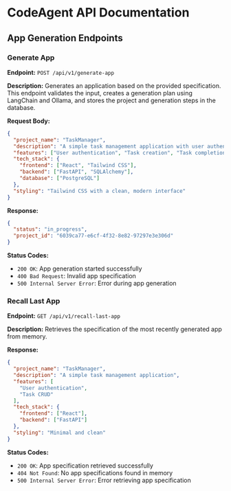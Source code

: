 # CodeAgent API Documentation

## App Generation Endpoints

### Generate App

**Endpoint:** `POST /api/v1/generate-app`

**Description:** Generates an application based on the provided specification. This endpoint validates the input, creates a generation plan using LangChain and Ollama, and stores the project and generation steps in the database.

**Request Body:**
```json
{
  "project_name": "TaskManager",
  "description": "A simple task management application with user authentication",
  "features": ["User authentication", "Task creation", "Task completion"],
  "tech_stack": {
    "frontend": ["React", "Tailwind CSS"],
    "backend": ["FastAPI", "SQLAlchemy"],
    "database": ["PostgreSQL"]
  },
  "styling": "Tailwind CSS with a clean, modern interface"
}
```

**Response:**
```json
{
  "status": "in_progress",
  "project_id": "6039ca77-e6cf-4f32-8e82-97297e3e306d"
}
```

**Status Codes:**
- `200 OK`: App generation started successfully
- `400 Bad Request`: Invalid app specification
- `500 Internal Server Error`: Error during app generation

### Recall Last App

**Endpoint:** `GET /api/v1/recall-last-app`

**Description:** Retrieves the specification of the most recently generated app from memory.

**Response:**
```json
{
  "project_name": "TaskManager",
  "description": "A simple task management application",
  "features": [
    "User authentication",
    "Task CRUD"
  ],
  "tech_stack": {
    "frontend": ["React"],
    "backend": ["FastAPI"]
  },
  "styling": "Minimal and clean"
}
```

**Status Codes:**
- `200 OK`: App specification retrieved successfully
- `404 Not Found`: No app specifications found in memory
- `500 Internal Server Error`: Error retrieving app specification

